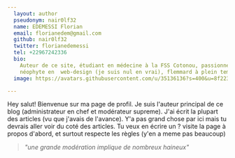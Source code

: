 ```yaml
---
  layout: author
  pseudonym: nair0lf32
  name: EDEMESSI Florian
  email: florianedem@gmail.com
  github: nair0lf32
  twitter: florianedemessi
  tel: +22967242336
  bio:
    Auteur de ce site, étudiant en médecine à la FSS Cotonou, passionné d'informatique, Gamer,
    néophyte en  web-design (je suis nul en vrai), flemmard à plein temps et blogueur du dimanche (admin yo!)
  image: https://avatars.githubusercontent.com/u/35136136?s=400&u=8f223af54eee04fd9bf7c0d5d5a07801aba8a540&v=4

---
```


Hey salut! Bienvenue sur ma page de profil. Je suis l'auteur principal de ce blog (administrateur en chef et modérateur supreme). J'ai écrit la plupart des articles (vu que j'avais de l'avance). Y'a pas grand chose par ici mais tu devrais aller voir du coté des articles. Tu veux en écrire un ? visite la page à propos d'abord, et surtout respecte les règles (y'en a meme pas beaucoup)

> *"une grande modération implique de nombreux haineux"*
